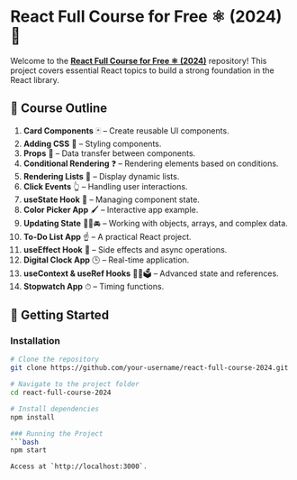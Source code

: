 # React Full Course for Free ⚛️ (2024) 🎉


Welcome to the **[React Full Course for Free ⚛️ (2024)](https://www.youtube.com/watch?v=CgkZ7MvWUAA)** repository! This project covers essential React topics to build a strong foundation in the React library.

## 📝 Course Outline

1. **Card Components** 🃏 – Create reusable UI components.
2. **Adding CSS** 🎨 – Styling components.
3. **Props** 📧 – Data transfer between components.
4. **Conditional Rendering** ❓ – Rendering elements based on conditions.
5. **Rendering Lists** 📃 – Display dynamic lists.
6. **Click Events** 👆 – Handling user interactions.
7. **useState Hook** 🎣 – Managing component state.
8. **Color Picker App** 🖌 – Interactive app example.
9. **Updating State** 🚗🍎🚘 – Working with objects, arrays, and complex data.
10. **To-Do List App** ☝ – A practical React project.
11. **useEffect Hook** 🌟 – Side effects and async operations.
12. **Digital Clock App** 🕒 – Real-time application.
13. **useContext & useRef Hooks** 🧗‍♂️🗳️ – Advanced state and references.
14. **Stopwatch App** ⏱ – Timing functions.

## 🚀 Getting Started

### Installation
```bash
# Clone the repository
git clone https://github.com/your-username/react-full-course-2024.git

# Navigate to the project folder
cd react-full-course-2024

# Install dependencies
npm install

### Running the Project
```bash
npm start

Access at `http://localhost:3000`.
